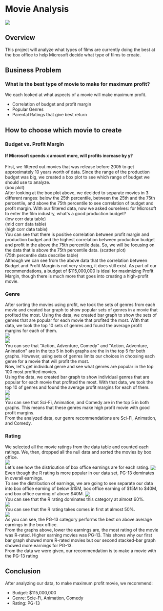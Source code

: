 # Movie Analysis
<img align="center" src="images/movie_picture.png"><br>

## Overview
This project will analyze what types of films are currently doing the best at the box office to help Microsoft decide what type of films to create. <br>

## Business Problem
### What is the best type of movie to make for maximum profit?
We each looked at what aspects of a movie will make maximum profit.
* Correlation of budget and profit margin
* Popular Genres
* Parental Ratings that give best return 

## How to choose which movie to create
### Budget vs. Profit Margin
#### If Microsoft spends x amount more, will profits increase by y?
First, we filtered out movies that was release before 2005 to get approximately 10 years worth of data. 
Since the range of the production budget was big, we created a box plot to see which range of budget we should use to analyze.<br>
(box plot)<br>
After looking at the box plot above, we decided to separate movies in 3 different ranges: below the 25th percentile, between the 25th and the 75th percentile, and above the 75th percentile to see correlation of budget and profit margin.
With our filtered data, now we asked ourselves: for Microsoft to enter the film industry, what's a good production budget?<br>
(low corr data table)<br>
(mid corr data table)<br>
(high corr data table)<br>
You can see that there is positive correlation between profit margin and production budget and the highest correlation between production budget and profit in the above the 75th percentile data. So, we will be focusing on the data that is above the 75th percentile data.
(scatter plot)<br>
(75th percentile data describe table)<br>
Although we can see from the above data that the correlation between Budget and Profit Margin is not very strong, it does still exist.
As part of our recommendations, a budget of $115,000,000 is ideal for maximizing Profit Margin, though there is much more that goes into creating a high-profit movie.

### Genre
After sorting the movies using profit, we took the sets of genres from each movie and created bar graph to show popular sets of genres in a movie that profited the most. 
Using the data, we created bar graph to show the sets of genres that are popular for each movie that profited the most. With that data, we took the top 10 sets of genres and found the average profit margins for each of them.<br>
<img align="center" src="images/set_of_genres_top_100_profited_movies.png"><br>
<img align="center" src="images/profit_margin_set_genre.png"><br>
You can see that "Action, Adventure, Comedy" and "Action, Adventure, Animation" are in the top 5 in both graphs are the in the top 5 for both graphs. However, using sets of genres limits our choices in choosing each genre for a movie that will profit the most.<br>
Now, let's get individual genre and see what genres are popular in the top 100 most profited movies.<br>
Using the data, we created bar graph to show individual genres that are popular for each movie that profited the most. With that data, we took the top 10 of genres and found the average profit margins for each of them.<br>
<img align="center" src="images/genres_top_100_profited_movies.png"><br>
<img align="center" src="images/profit_margin_genre.png"><br>
You can see that Sci-Fi, Animation, and Comedy are in the top 5 in both graphs. This means that these genres make high profit movie with good profit margins.<br>
From the analyzed data, our genre recommendations are Sci-Fi, Animation, and Comedy.

### Rating
We selected all the movie ratings from the data table and counted each ratings. We, then, dropped all the null data and sorted the movies by box office.<br>
<img align="center" src="images/Distribution&#32;of&#32;Ratings.png"><br>
Let's see how the districution of box office earnings are for each rating.
<img align="center" src="images/Stacked&#32;Bar&#32;Chart.png"><br>
Even though the R rating is more popular in our data set, PG-13 dominates in overall earnings.<br>
To see the distribution of earnings, we are going to see separate our data into box office earning of below $15M, box office earning of $15M to $40M, and box office earning of above $40M. 
<img align="center" src="images/Below&#32;15&#32;Million.png"><br>
You can see that the R rating dominates this category at almost 60%.<br>
<img align="center" src="images/15&#32;to&#32;Million.png"><br>
You can see that the R rating takes comes in first at almost 50%.<br>
<img align="center" src="images/Above&#32;40&#32;Million.png"><br>
As you can see, the PG-13 category performs the best on above average earnings in the box office.<br>
From the graphs above, lower the earnings are, the most rating of the movie was R-rated. Higher earning movies was PG-13. This shows why our first bar graph showed more R-rated movies but our second stacked-bar graph showed more earnings for PG-13.<br>
From the data we were given, our recommendation is to make a movie with the PG-13 rating

## Conclusion
After analyzing our data, to make maximum profit movie, we recommend:
* Budget: $115,000,000
* Genre: Scie-Fi, Animation, Comedy
* Rating: PG-13